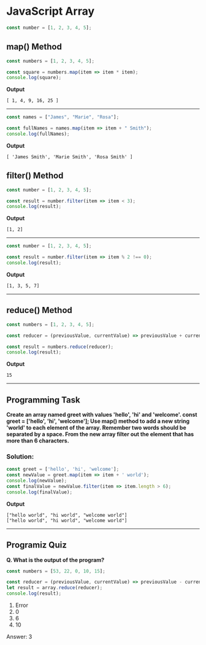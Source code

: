 # JavaScript Array
```js
const number = [1, 2, 3, 4, 5];
```
## map() Method
```js
const numbers = [1, 2, 3, 4, 5];

const square = numbers.map(item => item * item);
console.log(square);
```
**Output**
```
[ 1, 4, 9, 16, 25 ]
```
***
```js
const names = ["James", "Marie", "Rosa"];

const fullNames = names.map(item => item + " Smith");
console.log(fullNames);
```
**Output**
```
[ 'James Smith', 'Marie Smith', 'Rosa Smith' ]
```
## filter() Method
```js
const number = [1, 2, 3, 4, 5];

const result = number.filter(item => item < 3);
console.log(result);
```
**Output**
```
[1, 2]
```
***
```js
const number = [1, 2, 3, 4, 5];

const result = number.filter(item => item % 2 !== 0);
console.log(result);
```
**Output**
```
[1, 3, 5, 7]
```
***
## reduce() Method
```js
const numbers = [1, 2, 3, 4, 5];

const reducer = (previousValue, currentValue) => previousValue + currentValue;

const result = numbers.reduce(reducer);
console.log(result);
```
**Output**
```
15
```
***
## Programming Task
**Create an array named greet with values 'hello', 'hi' and 'welcome'.
const greet = ['hello', 'hi', 'welcome'];
Use map() method to add a new string 'world' to each element of the array.
Remember two words should be separated by a space.
From the new array filter out the element that has more than 6 characters.**
### Solution:
```js
const greet = ['hello', 'hi', 'welcome'];
const newValue = greet.map(item => item + ' world');
console.log(newValue);
const finalValue = newValue.filter(item => item.length > 6);
console.log(finalValue);
```
**Output**
```
["hello world", "hi world", "welcome world"]
["hello world", "hi world", "welcome world"]
```
***
## Programiz Quiz
**Q. What is the output of the program?**
```js
const numbers = [53, 22, 0, 10, 15];

const reducer = (previousValue, currentValue) => previousValue - currentValue;
let result = array.reduce(reducer);
console.log(result);
```
1. Error
2. 0
3. 6
4. 10

Answer: 3











   
